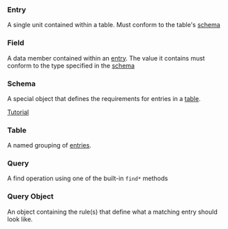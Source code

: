### Entry

A single unit contained within a table. Must conform to the table's [schema](#schema)

### Field

A data member contained within an [entry](#entry).
The value it contains must conform to the type specified in the [schema](#schema)

### Schema

A special object that defines the requirements for entries in a [table](#table).

[Tutorial](tutorial-schemas.html)

### Table

A named grouping of [entries](#entry).

### Query

A find operation using one of the built-in `find*` methods

### Query Object

An object containing the rule(s) that define what a matching entry should look like.